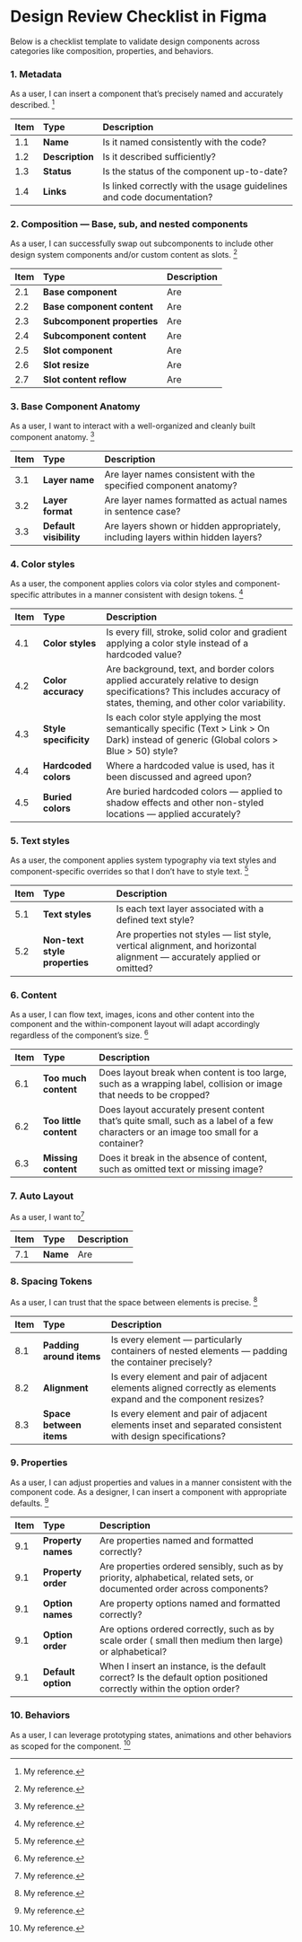 # Design Review Checklist in Figma
Below is a checklist template to validate design components across categories like composition, properties, and behaviors.


### 1. Metadata
As a user, I can insert a component that’s precisely named and accurately described. [^1]

Item | Type | Description
:--- |:--- |:---
1.1 | **Name** | Is it named consistently with the code?
1.2 | **Description** | Is it described sufficiently?
1.3 | **Status** | Is the status of the component up-to-date?
1.4 | **Links** | Is linked correctly with the usage guidelines and code documentation?

### 2. Composition — Base, sub, and nested components
As a user, I can successfully swap out subcomponents to include other design system components and/or custom content as slots. [^2]

Item | Type | Description
:--- |:--- |:---
2.1 | **Base component** | Are
2.2 | **Base component content** | Are
2.3 | **Subcomponent properties** | Are
2.4 | **Subcomponent content** | Are
2.5 | **Slot component** | Are
2.6 | **Slot resize** | Are
2.7 | **Slot content reflow** | Are

### 3. Base Component Anatomy
As a user, I want to interact with a well-organized and cleanly built component anatomy. [^3]

Item | Type | Description
:--- |:--- |:---
3.1 | **Layer name** | Are layer names consistent with the specified component anatomy?
3.2 | **Layer format** | Are layer names formatted as actual names in sentence case?
3.3 | **Default visibility** | Are layers shown or hidden appropriately, including layers within hidden layers?

### 4. Color styles
As a user, the component applies colors via color styles and component-specific attributes in a manner consistent with design tokens. [^4]

Item | Type | Description
:--- |:--- |:---
4.1 | **Color styles** | Is every fill, stroke, solid color and gradient applying a color style instead of a hardcoded value?
4.2 | **Color accuracy** | Are background, text, and border colors applied accurately relative to design specifications? This includes accuracy of states, theming, and other color variability.
4.3 | **Style specificity** | Is each color style applying the most semantically specific (Text > Link > On Dark) instead of generic (Global colors > Blue > 50) style?
4.4 | **Hardcoded colors** | Where a hardcoded value is used, has it been discussed and agreed upon?
4.5 | **Buried colors** | Are buried hardcoded colors — applied to shadow effects and other non-styled locations — applied accurately?

### 5. Text styles
As a user, the component applies system typography via text styles and component-specific overrides so that I don’t have to style text. [^5]

Item | Type | Description
:--- |:--- |:---
5.1 | **Text styles** | Is each text layer associated with a defined text style?
5.2 | **Non-text style properties** | Are properties not styles — list style, vertical alignment, and horizontal alignment — accurately applied or omitted?

### 6. Content
As a user, I can flow text, images, icons and other content into the component and the within-component layout will adapt accordingly regardless of the component’s size. [^6]

Item | Type | Description
:--- |:--- |:---
6.1 | **Too much content** | Does layout break when content is too large, such as a wrapping label, collision or image that needs to be cropped?
6.2 | **Too little content** | Does layout accurately present content that’s quite small, such as a label of a few characters or an image too small for a container?
6.3 | **Missing content** | Does it break in the absence of content, such as omitted text or missing image?

### 7. Auto Layout
As a user, I want to[^7]

Item | Type | Description
:--- |:--- |:---
7.1 | **Name** | Are

### 8. Spacing Tokens
As a user, I can trust that the space between elements is precise. [^8]

Item | Type | Description
:--- |:--- |:---
8.1 | **Padding around items** | Is every element — particularly containers of nested elements — padding the container precisely?
8.2 | **Alignment** | Is every element and pair of adjacent elements aligned correctly as elements expand and the component resizes?
8.3 | **Space between items** | Is every element and pair of adjacent elements inset and separated consistent with design specifications?

### 9. Properties
As a user, I can adjust properties and values in a manner consistent with the component code. As a designer, I can insert a component with appropriate defaults. [^9]

Item | Type | Description
:--- |:--- |:---
9.1 | **Property names** | Are properties named and formatted correctly?
9.1 | **Property order** | Are properties ordered sensibly, such as by priority, alphabetical, related sets, or documented order across components?
9.1 | **Option names** | Are property options named and formatted correctly?
9.1 | **Option order** | Are options ordered correctly, such as by scale order ( small then medium then large) or alphabetical?
9.1 | **Default option** | When I insert an instance, is the default correct? Is the default option positioned correctly within the option order?

### 10. Behaviors
As a user, I can leverage prototyping states, animations and other behaviors as scoped for the component. [^10]


[^1]: My reference.
[^2]: My reference.  
[^3]: My reference.
[^4]: My reference.
[^5]: My reference.
[^6]: My reference.
[^7]: My reference.
[^8]: My reference.
[^9]: My reference.
[^10]: My reference.
